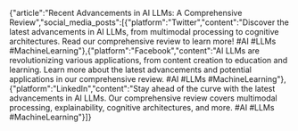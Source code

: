 {"article":"Recent Advancements in AI LLMs: A Comprehensive Review","social_media_posts":[{"platform":"Twitter","content":"Discover the latest advancements in AI LLMs, from multimodal processing to cognitive architectures. Read our comprehensive review to learn more! #AI #LLMs #MachineLearning"},{"platform":"Facebook","content":"AI LLMs are revolutionizing various applications, from content creation to education and learning. Learn more about the latest advancements and potential applications in our comprehensive review. #AI #LLMs #MachineLearning"},{"platform":"LinkedIn","content":"Stay ahead of the curve with the latest advancements in AI LLMs. Our comprehensive review covers multimodal processing, explainability, cognitive architectures, and more. #AI #LLMs #MachineLearning"}]}